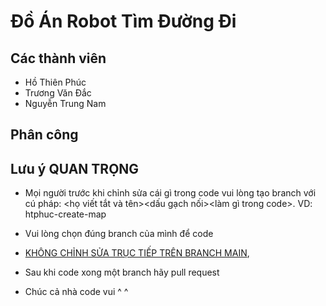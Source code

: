 # Đồ Án Robot Tìm Đường Đi

## Các thành viên

- Hồ Thiên Phúc
- Trương Văn Đắc
- Nguyễn Trung Nam

## Phân công

## Lưu ý QUAN TRỌNG

- Mọi người trước khi chỉnh sửa cái gì trong code vui lòng tạo branch với cú pháp: <họ viết tắt và tên><dấu gạch nối><làm gì trong code>. VD: htphuc-create-map
- Vui lòng chọn đúng branch của mình để code
- <u>KHÔNG CHỈNH SỬA TRỤC TIẾP TRÊN BRANCH MAIN</u>,
- Sau khi code xong một branch hãy pull request

- Chúc cả nhà code vui ^ ^

